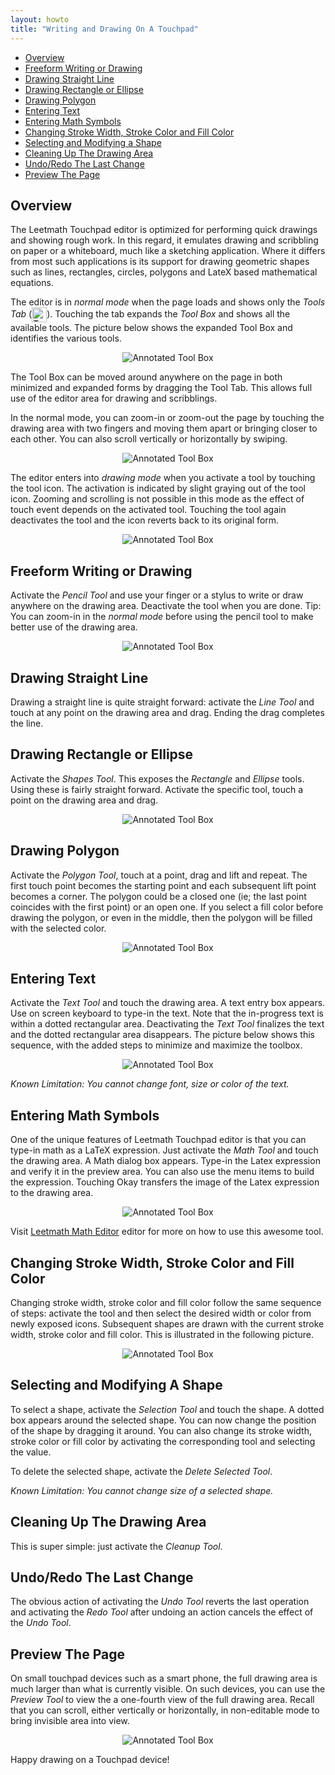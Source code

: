```yaml
---
layout: howto
title: "Writing and Drawing On A Touchpad"
---
```


* [Overview](#overview)
* [Freeform Writing or Drawing](#freeform-writing-or-drawing)
* [Drawing Straight Line](#drawing-straight-line)
* [Drawing Rectangle or Ellipse](#drawing-rectangle-or-ellipse)
* [Drawing Polygon](#drawing-polygon)
* [Entering Text](#entering-text)
* [Entering Math Symbols](#entering-math-symbols)
* [Changing Stroke Width, Stroke Color and Fill Color](#changing-stroke-width-stroke-color-and-fill-color)
* [Selecting and Modifying a Shape](#selecting-and-modifying-a-shape)
* [Cleaning Up The Drawing Area](#cleaning-up-the-drawing-area)
* [Undo/Redo The Last Change](#undo-redo-the-last-change)
* [Preview The Page](#preview-the-page)

## Overview
The Leetmath Touchpad editor is optimized for performing quick drawings and showing rough work. In this regard,
it emulates drawing and scribbling on paper or a whiteboard, much like a sketching application. Where it differs
from most such applications is its support for drawing geometric shapes such as lines, rectangles, circles,
polygons and LateX based mathematical equations.

The editor is in _normal mode_ when the page loads and shows only the _Tools Tab_ 
(<img src="/assets/guide/images/touchpad/tool-tab.png" height="24px" alt="Tool Tab" style="vertical-align: middle;"/>). 
Touching the tab expands the _Tool Box_ and shows all the available tools. The picture below shows the expanded 
Tool Box and identifies the various tools.

<center><img alt="Annotated Tool Box" src="/assets/guide/images/touchpad/tool-box-annotated.png"/></center>

The Tool Box can be moved around anywhere on the page in both minimized and expanded forms by dragging the Tool Tab. This allows
full use of the editor area for drawing and scribblings.

In the normal mode, you can zoom-in or zoom-out the page by touching the drawing area with two fingers and
moving them apart or bringing closer to each other. You can also scroll vertically or horizontally by swiping.

<center><img alt="Annotated Tool Box" src="/assets/guide/images/touchpad/zoom-drawing-area.png"/></center>

The editor enters into _drawing mode_ when you activate a tool by touching the tool icon. The activation
is indicated by slight graying out of the tool icon. Zooming and scrolling 
is not possible in this mode as the effect of touch event depends on the activated tool. Touching the tool again
deactivates the tool and the icon reverts back to its original form.

<center><img alt="Annotated Tool Box" src="/assets/guide/images/touchpad/activated-deactivated.png"/></center>

## Freeform Writing or Drawing

Activate the _Pencil Tool_ and use your finger or a stylus to write or draw anywhere on the drawing area. Deactivate the
tool when you are done. Tip: You can zoom-in in the _normal mode_ before using the pencil tool to make better
use of the drawing area.

<center><img alt="Annotated Tool Box" src="/assets/guide/images/touchpad/touchpad-hand-drawing.png"/></center>

## Drawing Straight Line

Drawing a straight line is quite straight forward: activate the _Line Tool_ and touch at any point on the drawing area
and drag. Ending the drag completes the line.

## Drawing Rectangle or Ellipse

Activate the _Shapes Tool_. This exposes the _Rectangle_ and _Ellipse_ tools. Using these is fairly straight forward. Activate the
specific tool, touch a point on the drawing area and drag.

<center><img alt="Annotated Tool Box" src="/assets/guide/images/touchpad/drawing-rectangle-and-ellipse.png"/></center>

## Drawing Polygon

Activate the _Polygon Tool_, touch at a point, drag and lift and repeat. The first touch point becomes the starting
point and each subsequent lift point becomes a corner. The polygon could be a closed one (ie; the last point coincides with
the first point) or an open one. If you select a fill color before drawing the polygon, or even in the middle, then the
polygon will be filled with the selected color.

<center><img alt="Annotated Tool Box" src="/assets/guide/images/touchpad/drawing-polygon.png"/></center>

## Entering Text

Activate the _Text Tool_ and touch the drawing area. A text entry box appears. Use on screen keyboard to type-in the text. Note that
the in-progress text is within a dotted rectangular area. Deactivating the _Text Tool_ finalizes the text and the dotted rectangular
area disappears. The picture below shows this sequence, with the added steps to minimize and maximize the toolbox.

<center><img alt="Annotated Tool Box" src="/assets/guide/images/touchpad/typing-text.png"/></center>

_Known Limitation: You cannot change font, size or color of the text._

## Entering Math Symbols

One of the unique features of Leetmath Touchpad editor is that you can type-in math as a LaTeX expression. Just activate the _Math Tool_ and
touch the drawing area. A Math dialog box appears. Type-in the Latex expression and verify it in the preview area. 
You can also use the menu items to build the expression. Touching Okay transfers the image of the Latex expression to the drawing area.

<center><img alt="Annotated Tool Box" src="/assets/guide/images/touchpad/entering-math.png"/></center>

Visit [Leetmath Math Editor](#) editor for more on how to use this awesome tool.

## Changing Stroke Width, Stroke Color and Fill Color

Changing stroke width, stroke color and fill color follow the same sequence of steps: activate the tool and then select the
desired width or color from newly exposed icons. Subsequent shapes are drawn with the current stroke width, stroke color and fill color.
This is illustrated in the following picture.

<center><img alt="Annotated Tool Box" src="/assets/guide/images/touchpad/change-width-color.png"/></center>

## Selecting and Modifying A Shape

To select a shape, activate the _Selection Tool_ and touch the shape. A dotted box appears around the selected shape.
You can now change the position of the shape by dragging it around. You can also change its stroke width, stroke color or
fill color by activating the corresponding tool and selecting the value.

To delete the selected shape, activate the _Delete Selected Tool_.

_Known Limitation: You cannot change size of a selected shape._

## Cleaning Up The Drawing Area

This is super simple: just activate the _Cleanup Tool_.

## Undo/Redo The Last Change

The obvious action of activating the _Undo Tool_ reverts the last operation and activating the _Redo Tool_
after undoing an action cancels the effect of the _Undo Tool_.

## Preview The Page

On small touchpad devices such as a smart phone, the full drawing area is much larger than what is currently visible. 
On such devices, you can use the _Preview Tool_ to view the a one-fourth view of the full drawing area. Recall that you can scroll, either
vertically or horizontally, in non-editable mode to bring invisible area into view.

<center><img alt="Annotated Tool Box" src="/assets/guide/images/touchpad/preview.png"/></center>

Happy drawing on a Touchpad device!